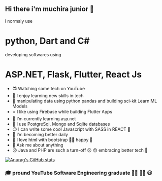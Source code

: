 ## Hi there i'm muchira junior 👋

i normaly use 
# python, Dart and C#

developing softwares using
# ASP.NET, Flask, Flutter, React Js


- :tv: Watching some tech on YouTube
- 🔭 I enjoy learning new skills in tech
- :rose: manipulating data  using python pandas and building sci-kit Learn ML Models
- :star: I like using Firebase while building Flutter Apps
- 🌱 I’m currently learning asp.net 
- :tada: I use PostgreSql, Mongo and Sqlite databases
- :wink: I can write some cool Javascript with SASS in REACT :zany_face:
- 👯 I’m  becoming better daily
- :gift_heart: I love html with bootstrap :ring::revolving_hearts: happy :couplekiss:
- 💬 Ask me about anything
- :frowning_face: Java and PHP are such a turn-off :frowning_face: :sweat: embracing better tech :tada:

[![Anurag's GitHub stats](https://github-readme-stats.vercel.app/api?username=muchirajunior&theme=radical)](https://github.com/anuraghazra/github-readme-stats)

<!-- [![Top Langs](https://github-readme-stats.vercel.app/api/top-langs/?username=muchirajunior&theme=radical&langs_count=10)](https://github.com/anuraghazra/github-readme-stats) -->

### :mortar_board: pround YouTube Software Engineering graduate :student: :man_factory_worker: :smiley:
